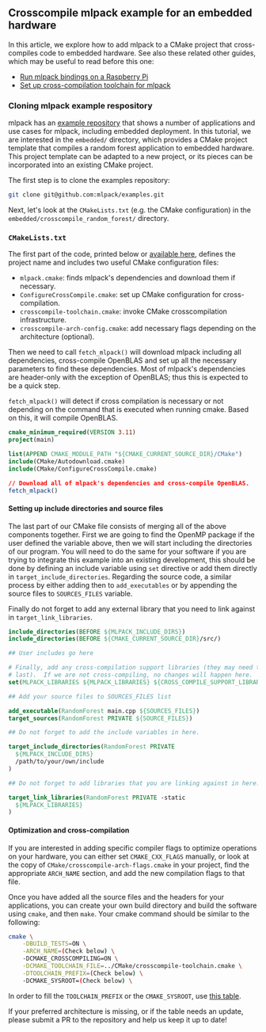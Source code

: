 ## Crosscompile mlpack example for an embedded hardware

In this article, we explore how to add mlpack to a CMake project that cross-compiles
code to embedded hardware.  See also these related other guides, which may be useful
to read before this one:

 * [Run mlpack bindings on a Raspberry Pi](crosscompile_armv7.md)
 * [Set up cross-compilation toolchain for mlpack](supported_boards.md)

### Cloning mlpack example respository

mlpack has an [example repository](https://github.com/mlpack/examples) that
shows a number of applications and use cases for mlpack, including embedded
deployment.  In this tutorial, we are interested in the `embedded/` directory,
which provides a CMake project template that compiles a random forest
application to embedded hardware.  This project template can be adapted to a new
project, or its pieces can be incorporated into an existing CMake project.

The first step is to clone the examples repository:

```sh
git clone git@github.com:mlpack/examples.git
```

Next, let's look at the `CMakeLists.txt` (e.g. the CMake configuration) in the
`embedded/crosscompile_random_forest/` directory.

### `CMakeLists.txt`

The first part of the code, printed below or
[available here](https://github.com/mlpack/examples/blob/master/embedded/crosscompile_random_forest/CMakeLists.txt),
defines the project name and includes two useful CMake configuration files:
 * `mlpack.cmake`: finds mlpack's dependencies and download them if necessary.
 * `ConfigureCrossCompile.cmake`: set up CMake configuration for cross-compilation.
 * `crosscompile-toolchain.cmake`: invoke CMake crosscompilation infrastructure.
 * `crosscompile-arch-config.cmake`: add necessary flags depending on the
   architecture (optional).

Then we need to call `fetch_mlpack()` will download mlpack including all dependencies,
cross-compile OpenBLAS and set up all the necessary parameters to find these dependencies.
Most of mlpack's dependencies are header-only with the exception of OpenBLAS;
thus this is expected to be a quick step.

`fetch_mlpack()` will detect if cross compilation is necessary or not depending
on the command that is executed when running cmake. Based on this, it will
compile OpenBLAS.

```cmake
cmake_minimum_required(VERSION 3.11)
project(main)

list(APPEND CMAKE_MODULE_PATH "${CMAKE_CURRENT_SOURCE_DIR}/CMake")
include(CMake/Autodownload.cmake)
include(CMake/ConfigureCrossCompile.cmake)

// Download all of mlpack's dependencies and cross-compile OpenBLAS.
fetch_mlpack()
```

#### Setting up include directories and source files

The last part of our CMake file consists of merging all of the above components
together. First we are going to find the OpenMP package if the user defined the
variable above, then we will start including the directories of our
program. You will need to do the same for your software if you are trying to
integrate this example into an existing development, this should be done by
defining an include variable using `set` directive or add them directly in
`target_include_directories`.
Regarding the source code, a similar process by either adding then to
`add_executables` or by appending the source files to `SOURCES_FILES` variable. 

Finally do not forget to add any external library that you need to link against
in `target_link_libraries`.

```cmake
include_directories(BEFORE ${MLPACK_INCLUDE_DIRS})
include_directories(BEFORE ${CMAKE_CURRENT_SOURCE_DIR}/src/)

## User includes go here

# Finally, add any cross-compilation support libraries (they may need to come
# last).  If we are not cross-compiling, no changes will happen here.
set(MLPACK_LIBRARIES ${MLPACK_LIBRARIES} ${CROSS_COMPILE_SUPPORT_LIBRARIES})

## Add your source files to SOURCES_FILES list

add_executable(RandomForest main.cpp ${SOURCES_FILES})
target_sources(RandomForest PRIVATE ${SOURCE_FILES})

## Do not forget to add the include variables in here.

target_include_directories(RandomForest PRIVATE
  ${MLPACK_INCLUDE_DIRS}
  /path/to/your/own/include
)

## Do not forget to add libraries that you are linking against in here.

target_link_libraries(RandomForest PRIVATE -static
  ${MLPACK_LIBRARIES}
)
```

#### Optimization and cross-compilation

If you are interested in adding specific compiler flags to optimize operations
on your hardware, you can either set `CMAKE_CXX_FLAGS` manually, or look at the
copy of `CMake/crosscompile-arch-flags.cmake` in your project, find the
appropriate `ARCH_NAME` section, and add the new compilation flags to that file.

Once you have added all the source files and the headers for your applications,
you can create your own build directory and build the software using `cmake`,
and then `make`. Your cmake command should be similar to the following:

```sh
cmake \
    -DBUILD_TESTS=ON \
    -ARCH_NAME=(Check below) \
    -DCMAKE_CROSSCOMPILING=ON \
    -DCMAKE_TOOLCHAIN_FILE=../CMake/crosscompile-toolchain.cmake \
    -DTOOLCHAIN_PREFIX=(Check below) \
    -DCMAKE_SYSROOT=(Check below) \
```

In order to fill the `TOOLCHAIN_PREFIX` or the `CMAKE_SYSROOT`, use
[this table](supported_boards.md).

If your preferred architecture is missing, or if the table needs an update,
please submit a PR to the repository and help us keep it up to date!

